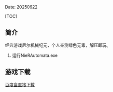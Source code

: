 Date: 20250622


[TOC]


## 简介
经典游戏尼尔机械纪元，个人亲测绿色无毒，解压即玩。

1. 运行NieRAutomata.exe


## 游戏下载

<a class="btn btn-primary" target="_blank"
    href="https://pan.baidu.com/s/1bC1rVDISLUqg7_lwXVg3bw?pwd=adxb"><span
        class="glyphicon glyphicon-download-alt" aria-hidden="true"></span>
    百度盘直接下载
</a>